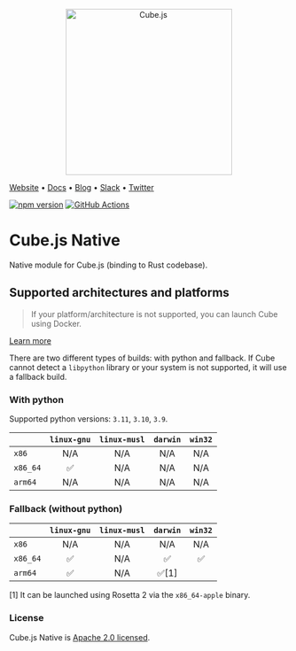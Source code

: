 <p align="center"><a href="https://cube.dev"><img src="https://i.imgur.com/zYHXm4o.png" alt="Cube.js" width="300px"></a></p>

[Website](https://cube.dev) • [Docs](https://cube.dev/docs) • [Blog](https://cube.dev/blog) • [Slack](https://slack.cube.dev) • [Twitter](https://twitter.com/the_cube_dev)

[![npm version](https://badge.fury.io/js/%40cubejs-backend%2Fserver.svg)](https://badge.fury.io/js/%40cubejs-backend%2Fserver)
[![GitHub Actions](https://github.com/cube-js/cube.js/workflows/Build/badge.svg)](https://github.com/cube-js/cube.js/actions?query=workflow%3ABuild+branch%3Amaster)

# Cube.js Native

Native module for Cube.js (binding to Rust codebase).

## Supported architectures and platforms

> If your platform/architecture is not supported, you can launch Cube
> using Docker.

[Learn more](https://github.com/cube-js/cube.js#getting-started)

There are two different types of builds: with python and fallback.
If Cube cannot detect a `libpython` library or your system is not supported, it will use a fallback build.

### With python

Supported python versions: `3.11`, `3.10`, `3.9`.

|          |   `linux-gnu`   |   `linux-musl`   |  `darwin`   |    `win32`    |
| -------- |:---------------:|:----------------:|:-----------:|:-------------:|
| `x86`    |       N/A       |       N/A        |     N/A     |      N/A      |
| `x86_64` |        ✅       |       N/A        |     N/A     |      N/A      |
| `arm64`  |       N/A       |       N/A        |     N/A     |      N/A      |

### Fallback (without python)

|          | `linux-gnu` | `linux-musl`  | `darwin` | `win32` |
| -------- | :---------: |:-------------:| :------: | :-----: |
| `x86`    |     N/A     |      N/A      |   N/A    |   N/A   |
| `x86_64` |     ✅      |      N/A      |    ✅    |   ✅    |
| `arm64`  |     ✅      |      N/A      |  ✅[1]   |         |

[1] It can be launched using Rosetta 2 via the `x86_64-apple` binary.

### License

Cube.js Native is [Apache 2.0 licensed](./LICENSE).

